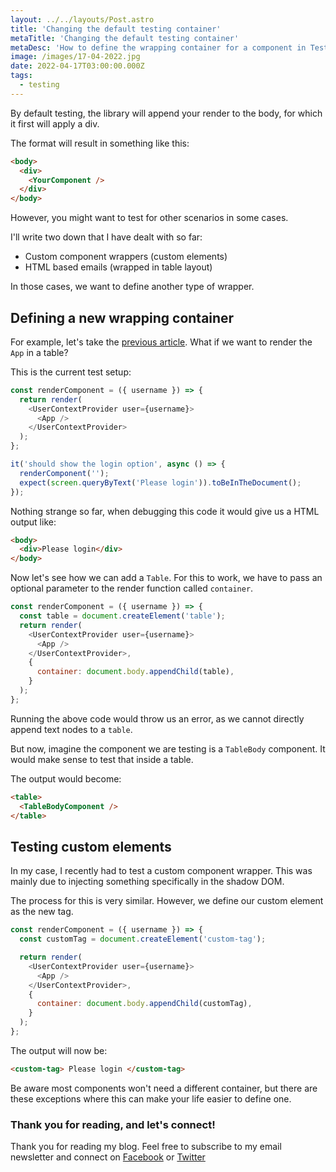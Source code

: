 ```yaml
---
layout: ../../layouts/Post.astro
title: 'Changing the default testing container'
metaTitle: 'Changing the default testing container'
metaDesc: 'How to define the wrapping container for a component in Testing Library'
image: /images/17-04-2022.jpg
date: 2022-04-17T03:00:00.000Z
tags:
  - testing
---
```


By default testing, the library will append your render to the body, for which it first will apply a div.

The format will result in something like this:

```html
<body>
  <div>
    <YourComponent />
  </div>
</body>
```

However, you might want to test for other scenarios in some cases.

I'll write two down that I have dealt with so far:

- Custom component wrappers (custom elements)
- HTML based emails (wrapped in table layout)

In those cases, we want to define another type of wrapper.

## Defining a new wrapping container

For example, let's take the [previous article](https://daily-dev-tips.com/posts/testing-library-and-react-context/). What if we want to render the `App` in a table?

This is the current test setup:

```js
const renderComponent = ({ username }) => {
  return render(
    <UserContextProvider user={username}>
      <App />
    </UserContextProvider>
  );
};

it('should show the login option', async () => {
  renderComponent('');
  expect(screen.queryByText('Please login')).toBeInTheDocument();
});
```

Nothing strange so far, when debugging this code it would give us a HTML output like:

```html
<body>
  <div>Please login</div>
</body>
```

Now let's see how we can add a `Table`.
For this to work, we have to pass an optional parameter to the render function called `container`.

```js
const renderComponent = ({ username }) => {
  const table = document.createElement('table');
  return render(
    <UserContextProvider user={username}>
      <App />
    </UserContextProvider>,
    {
      container: document.body.appendChild(table),
    }
  );
};
```

Running the above code would throw us an error, as we cannot directly append text nodes to a `table`.

But now, imagine the component we are testing is a `TableBody` component. It would make sense to test that inside a table.

The output would become:

```html
<table>
  <TableBodyComponent />
</table>
```

## Testing custom elements

In my case, I recently had to test a custom component wrapper. This was mainly due to injecting something specifically in the shadow DOM.

The process for this is very similar. However, we define our custom element as the new tag.

```js
const renderComponent = ({ username }) => {
  const customTag = document.createElement('custom-tag');

  return render(
    <UserContextProvider user={username}>
      <App />
    </UserContextProvider>,
    {
      container: document.body.appendChild(customTag),
    }
  );
};
```

The output will now be:

```html
<custom-tag> Please login </custom-tag>
```

Be aware most components won't need a different container, but there are these exceptions where this can make your life easier to define one.

### Thank you for reading, and let's connect!

Thank you for reading my blog. Feel free to subscribe to my email newsletter and connect on [Facebook](https://www.facebook.com/DailyDevTipsBlog) or [Twitter](https://twitter.com/DailyDevTips1)
